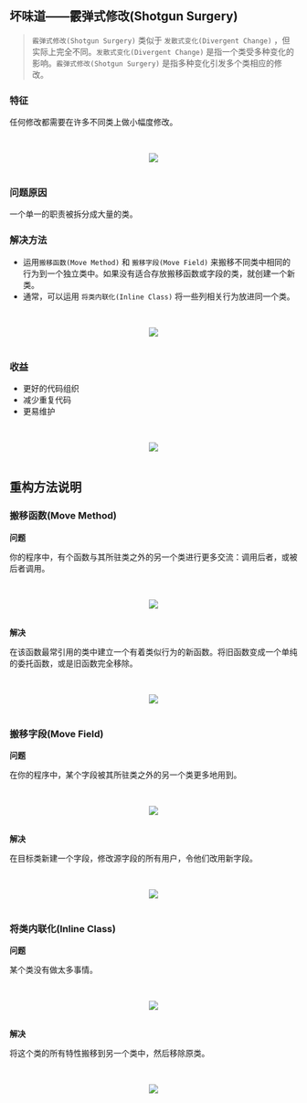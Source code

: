## 坏味道——霰弹式修改(Shotgun Surgery)

>  `霰弹式修改(Shotgun Surgery)`  类似于 `发散式变化(Divergent Change)` ，但实际上完全不同。`发散式变化(Divergent Change)` 是指一个类受多种变化的影响。`霰弹式修改(Shotgun Surgery)` 是指多种变化引发多个类相应的修改。

### 特征

任何修改都需要在许多不同类上做小幅度修改。

<br><div align="center"><img src="http://dunwu.test.upcdn.net/images/refactor/shotgun-surgery-1.png"/></div><br>

### 问题原因

一个单一的职责被拆分成大量的类。

### 解决方法

-  运用`搬移函数(Move Method)` 和 `搬移字段(Move Field)` 来搬移不同类中相同的行为到一个独立类中。如果没有适合存放搬移函数或字段的类，就创建一个新类。
-  通常，可以运用 `将类内联化(Inline Class)` 将一些列相关行为放进同一个类。

<br><div align="center"><img src="http://dunwu.test.upcdn.net/images/refactor/shotgun-surgery-2.png"/></div><br>

### 收益

- 更好的代码组织
- 减少重复代码
- 更易维护

<br><div align="center"><img src="http://dunwu.test.upcdn.net/images/refactor/shotgun-surgery-3.png"/></div><br>

## 重构方法说明

### 搬移函数(Move Method)

**问题**

你的程序中，有个函数与其所驻类之外的另一个类进行更多交流：调用后者，或被后者调用。

<br><div align="center"><img src="http://dunwu.test.upcdn.net/images/refactor/move-method-before.png"/></div><br>

**解决**

在该函数最常引用的类中建立一个有着类似行为的新函数。将旧函数变成一个单纯的委托函数，或是旧函数完全移除。

<br><div align="center"><img src="http://dunwu.test.upcdn.net/images/refactor/move-method-after.png"/></div><br>

### 搬移字段(Move Field)

**问题**

在你的程序中，某个字段被其所驻类之外的另一个类更多地用到。

<br><div align="center"><img src="http://dunwu.test.upcdn.net/images/refactor/move-field-before.png"/></div><br>

**解决**

在目标类新建一个字段，修改源字段的所有用户，令他们改用新字段。

<br><div align="center"><img src="http://dunwu.test.upcdn.net/images/refactor/move-field-after.png"/></div><br>

### 将类内联化(Inline Class)

**问题**

某个类没有做太多事情。

<br><div align="center"><img src="http://dunwu.test.upcdn.net/images/refactor/inline-class-before.png"/></div><br>

**解决**

将这个类的所有特性搬移到另一个类中，然后移除原类。

<br><div align="center"><img src="http://dunwu.test.upcdn.net/images/refactor/inline-class-after.png"/></div><br>
